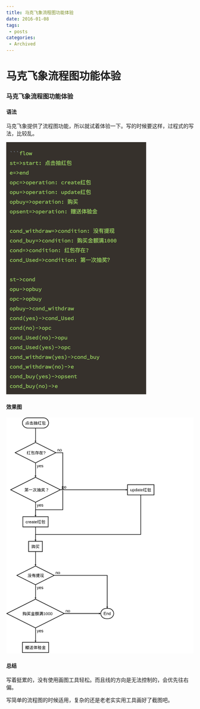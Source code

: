 ```yaml
---
title: 马克飞象流程图功能体验
date: 2016-01-08
tags:
 - posts
categories: 
 - Archived
---
```

# 马克飞象流程图功能体验



### 马克飞象流程图功能体验

#### 语法

马克飞象提供了流程图功能，所以就试着体验一下。写的时候要这样，过程式的写法，比较乱。 

![-1457072672368.png](./image/-1457072672368.png)

#### 效果图

![__SVG__33e22fe00aa01fdff51504fa5c40a772](./image/__SVG__33e22fe00aa01fdff51504fa5c40a772)

#### 总结

写着挺累的，没有使用画图工具轻松。而且线的方向是无法控制的，会优先往右偏。 

写简单的流程图的时候适用，复杂的还是老老实实用工具画好了截图吧。


